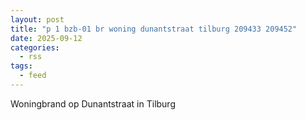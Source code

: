 ```yaml
---
layout: post
title: "p 1 bzb-01 br woning dunantstraat tilburg 209433 209452"
date: 2025-09-12
categories: 
  - rss
tags: 
  - feed
---
```


Woningbrand op Dunantstraat in Tilburg
